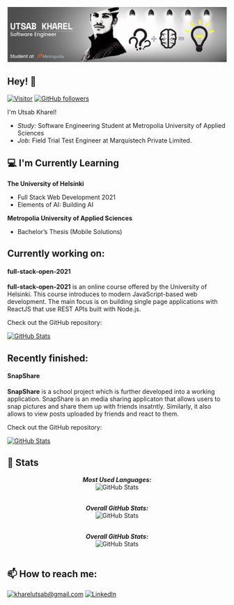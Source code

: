 ![Utsab Kharel Banner Image](./banner.png)
<!-- <h2 align='center'>Utsab Kharel</h2>
<p align='center'><b>A Software Engineering Student at Metropolia University of Applied Sciences</b></p> -->

<h2>Hey! 👋</h2>

[![Visitor](https://visitor-badge.laobi.icu/badge?page_id=utsabk.full-stack-open-2021)](https://github.com/utsabk) [![GitHub followers](https://img.shields.io/github/followers/utsabk.svg?style=social&label=Follow)](https://github.com/utsabk?tab=followers)

I'm Utsab Kharel! 
- <i>Study:</i> Software Engineering Student at Metropolia University of Applied Sciences 
- <i>Job:</i> Field Trial Test Engineer at Marquistech Private Limited.

<h2>💻 I'm Currently Learning</h2>

__The University of Helsinki__
- Full Stack Web Development 2021
- Elements of AI: Building AI

__Metropolia University of Applied Sciences__
- Bachelor’s Thesis (Mobile Solutions)

<h2>Currently working on:</h2>
<h4>full-stack-open-2021</h4>

__full-stack-open-2021__ is an online course offered by the University of Helsinki. This course introduces to modern JavaScript-based web development. The main focus is on building single page applications with ReactJS that use REST APIs built with Node.js.

Check out the GitHub repository:
<div>
  <p>
    <a href="https://github.com/utsabk/full-stack-open-2021">
      <img src="https://github-readme-stats.vercel.app/api/pin/?username=utsabk&repo=full-stack-open-2021&show_owner=True" alt="GitHub Stats" />
    </a>
  </p>
</div>

<h2>Recently finished:</h2>
<h4>SnapShare</h4>

__SnapShare__ is a school project which is further developed into a working application. SnapShare is an media sharing applicaton that allows users to snap pictures and share them up with friends insatntly. Similarly, it also allows to view posts uploaded by friends and react to them.

Check out the GitHub repository:
<div>
  <p>
    <a href="https://github.com/utsabk/SnapShare">
      <img src="https://github-readme-stats.vercel.app/api/pin/?username=utsabk&repo=SnapShare&show_owner=True" alt="GitHub Stats" />
    </a>
  </p>
</div>


<h2>👀 Stats</h2>

<div>
  
  <p align="center">
  <b><em>Most Used Languages:</em></b> <br/>
    <img src="https://github-readme-stats.vercel.app/api/top-langs/?username=utsabk&layout=compact" alt="GitHub Stats" /> <br/><br/>
</p>

<p align="center">
  <b><em>Overall GitHub Stats:</em></b> <br/>
    <img src="https://github-readme-streak-stats.herokuapp.com/?user=utsabk" alt="GitHub Stats" /> <br/><br/>
</p>

<p align="center">
  <b><em>Overall GitHub Stats:</em></b> <br/>
    <img src="https://github-readme-stats.vercel.app/api?username=utsabk&theme=monokai&count_private=true&show_icons=true&hide=contribs" alt="GitHub Stats" /> <br/><br/>
</p>



</div>





<h2>📫 How to reach me:</h2>

<a href="mailto:kharelutsab@gmail.com">![kharelutsab@gmail.com](https://img.shields.io/badge/Gmail-D14836?style=for-the-badge&logo=gmail&logoColor=white)</a> <a href="https://www.linkedin.com/in/utsab-kharel-45b6a3193/">![LinkedIn](https://img.shields.io/badge/LinkedIn-0077B5?style=for-the-badge&logo=linkedin&logoColor=white)</a>
